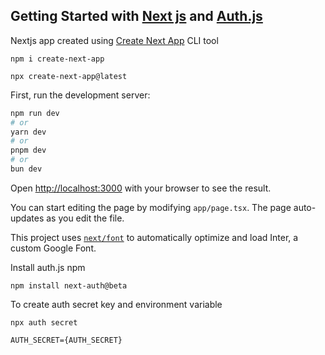 
## Getting Started with [Next js](https://nextjs.org/) and [Auth.js](https://authjs.dev/)

Nextjs app created using [Create Next App](https://www.npmjs.com/package/create-next-app) CLI tool


`npm i create-next-app`

`npx create-next-app@latest`


First, run the development server:

```bash
npm run dev
# or
yarn dev
# or
pnpm dev
# or
bun dev
```

Open [http://localhost:3000](http://localhost:3000) with your browser to see the result.

You can start editing the page by modifying `app/page.tsx`. The page auto-updates as you edit the file.

This project uses [`next/font`](https://nextjs.org/docs/basic-features/font-optimization) to automatically optimize and load Inter, a custom Google Font.

Install auth.js npm

`npm install next-auth@beta`

To create auth secret key and environment variable

`npx auth secret`

`AUTH_SECRET={AUTH_SECRET}`
